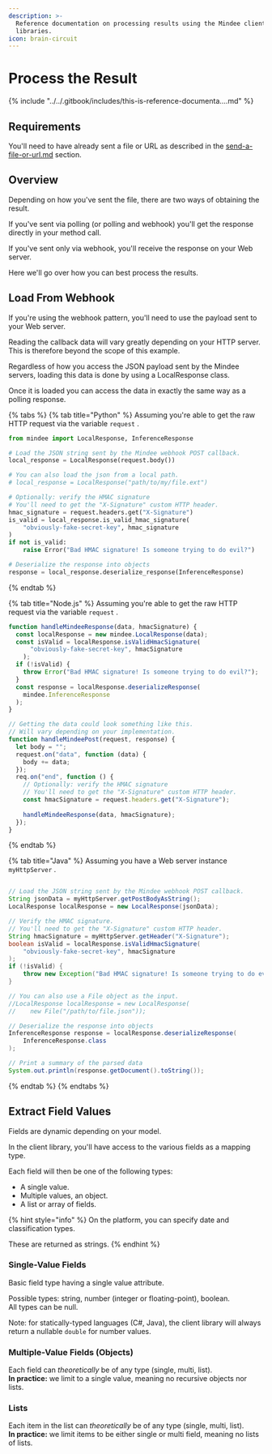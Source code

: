 ```yaml
---
description: >-
  Reference documentation on processing results using the Mindee client
  libraries.
icon: brain-circuit
---
```


# Process the Result

{% include "../../.gitbook/includes/this-is-reference-documenta....md" %}

## Requirements

You'll need to have already sent a file or URL as described in the [send-a-file-or-url.md](send-a-file-or-url.md "mention") section.

## Overview

Depending on how you've sent the file, there are two ways of obtaining the result.

If you've sent via polling (or polling and webhook) you'll get the response directly in your method call.

If you've sent only via webhook, you'll receive the response on your Web server.

Here we'll go over how you can best process the results.

## Load From Webhook

If you're using the webhook pattern, you'll need to use the payload sent to your Web server.

Reading the callback data will vary greatly depending on your HTTP server.\
This is therefore beyond the scope of this example.

Regardless of how you access the JSON payload sent by the Mindee servers, loading this data is done by using a LocalResponse class.

Once it is loaded you can access the data in exactly the same way as a polling response.

{% tabs %}
{% tab title="Python" %}
Assuming you're able to get the raw HTTP request via the variable `request` .

```python
from mindee import LocalResponse, InferenceResponse

# Load the JSON string sent by the Mindee webhook POST callback.
local_response = LocalResponse(request.body())

# You can also load the json from a local path.
# local_response = LocalResponse("path/to/my/file.ext")

# Optionally: verify the HMAC signature
# You'll need to get the "X-Signature" custom HTTP header.
hmac_signature = request.headers.get("X-Signature")
is_valid = local_response.is_valid_hmac_signature(
    "obviously-fake-secret-key", hmac_signature
)
if not is_valid:
    raise Error("Bad HMAC signature! Is someone trying to do evil?")

# Deserialize the response into objects
response = local_response.deserialize_response(InferenceResponse)
```
{% endtab %}

{% tab title="Node.js" %}
Assuming you're able to get the raw HTTP request via the variable `request` .

```typescript
function handleMindeeResponse(data, hmacSignature) {
  const localResponse = new mindee.LocalResponse(data);
  const isValid = localResponse.isValidHmacSignature(
      "obviously-fake-secret-key", hmacSignature
    );
  if (!isValid) {
    throw Error("Bad HMAC signature! Is someone trying to do evil?");
  }
  const response = localResponse.deserializeResponse(
    mindee.InferenceResponse
  );
}

// Getting the data could look something like this.
// Will vary depending on your implementation.
function handleMindeePost(request, response) {
  let body = "";
  request.on("data", function (data) {
    body += data;
  });
  req.on("end", function () {
    // Optionally: verify the HMAC signature
    // You'll need to get the "X-Signature" custom HTTP header.
    const hmacSignature = request.headers.get("X-Signature");
    
    handleMindeeResponse(data, hmacSignature);
  });
}
```
{% endtab %}

{% tab title="Java" %}
Assuming you have a Web server instance `myHttpServer` .

```java

// Load the JSON string sent by the Mindee webhook POST callback.
String jsonData = myHttpServer.getPostBodyAsString();
LocalResponse localResponse = new LocalResponse(jsonData);

// Verify the HMAC signature.
// You'll need to get the "X-Signature" custom HTTP header.
String hmacSignature = myHttpServer.getHeader("X-Signature");
boolean isValid = localResponse.isValidHmacSignature(
    "obviously-fake-secret-key", hmacSignature
);
if (!isValid) {
    throw new Exception("Bad HMAC signature! Is someone trying to do evil?");
}

// You can also use a File object as the input.
//LocalResponse localResponse = new LocalResponse(
//    new File("/path/to/file.json"));

// Deserialize the response into objects
InferenceResponse response = localResponse.deserializeResponse(
    InferenceResponse.class
);

// Print a summary of the parsed data
System.out.println(response.getDocument().toString());
```
{% endtab %}
{% endtabs %}

## Extract Field Values

Fields are dynamic depending on your model.

In the client library, you'll have access to the various fields as a mapping type.

Each field will then be one of the following types:

* A single value.
* Multiple values, an object.
* A list or array of fields.

{% hint style="info" %}
On the platform, you can specify date and classification types.

These are returned as strings.
{% endhint %}

### Single-Value Fields

Basic field type having a single value attribute.

Possible types: string, number (integer or floating-point), boolean.\
All types can be null.

Note: for statically-typed languages (C#, Java), the client library will always return a nullable `double` for number values.

### Multiple-Value Fields (Objects)

Each field can _theoretically_ be of any type (single, multi, list).\
**In practice:** we limit to a single value, meaning no recursive objects nor lists.

### Lists

Each item in the list can _theoretically_ be of any type (single, multi, list).\
**In practice:** we limit items to be either single or multi field, meaning no lists of lists.

